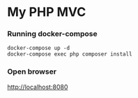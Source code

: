 # My PHP MVC

### Running docker-compose

```
docker-compose up -d
docker-compose exec php composer install
```
### Open browser
[http://localhost:8080](http://localhost:8080)
